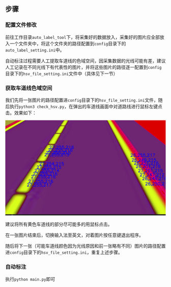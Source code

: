 ## 步骤

### 配置文件修改

前往工作目录`auto_label_tool`下，将采集好的数据放入，采集好的图片应全部放入一个文件夹中，将这个文件夹的路径配置到`config`目录下的`auto_label_setting.ini`中。

自动标注过程需要人工提取车道线的色域空间，因采集数据的光线可能有差，建议人工记录在不同光线下有代表性的图片，并将这些图片的路径逐一配置到`config`目录下的`hsv_file_setting.ini`文件中（具体见下一节）

### 获取车道线色域空间

我们先将一张图片的路径配置进`config`目录下的`hsv_file_setting.ini`文件，随后执行`python3 check_hsv.py`，在弹出的车道线画面中对道路线进行鼠标左键点击。效果如下：

![](md_imgs/color_extract.png)

建议将所有黄色车道线的部分尽可能多的用鼠标点击。

在一张图片结束后，切换输入法至英文，对着图片按任意键退出程序。

随后将下一张（可能车道线颜色因为光线原因和前一张略有不同）图片的路径配置进`config`目录下的`hsv_file_setting.ini`，重复上述步骤。

### 自动标注

执行`python main.py`即可

